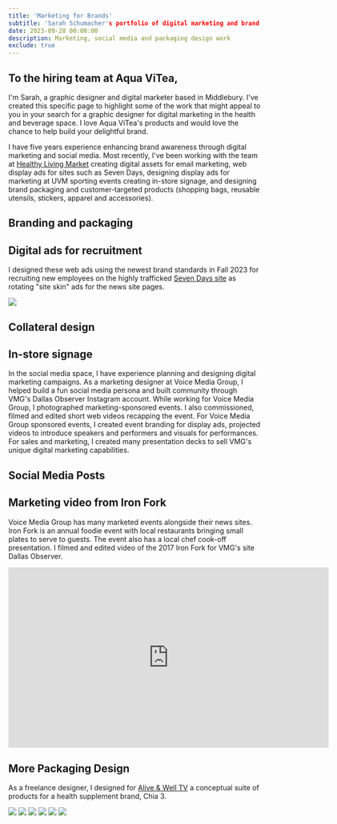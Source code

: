 ```yaml
---
title: 'Marketing for Brands'
subtitle: 'Sarah Schumacher's portfolio of digital marketing and brand design'
date: 2023-09-28 00:00:00
description: Marketing, social media and packaging design work
exclude: true
---
```


## To the hiring team at Aqua ViTea,

I'm Sarah, a graphic designer and digital marketer based in Middlebury. I've created this specific page to highlight some of the work that might appeal to you in your search for a graphic designer for digital marketing in the health and beverage space. I love Aqua ViTea's products and would love the chance to help build your delightful brand.

I have five years experience enhancing brand awareness through digital marketing and social media. Most recently, I've been working with the team at [Healthy Living Market](https://www.healthylivingmarket.com) creating digital assets for email marketing, web display ads for sites such as Seven Days, designing display ads for marketing at UVM sporting events creating in-store signage, and designing brand packaging and customer-targeted products (shopping bags, reusable utensils, stickers, apparel and accessories).

## Branding and packaging


## Digital ads for recruitment
I designed these web ads using the newest brand standards in Fall 2023 for recruiting new employees on the highly trafficked [Seven Days site](https://www.sevendaysvt.com) as rotating "site skin" ads for the news site pages. 

![](/images/blogimages/HealthyLiving/sevendayssiteskin_hl.jpg)


## Collateral design



## In-store signage





In the social media space, I have experience planning and designing digital marketing campaigns. As a marketing designer at Voice Media Group, I helped build a fun social media persona and built community through VMG's Dallas Observer Instagram account. While working for Voice Media Group, I photographed marketing-sponsored events. I also commissioned, filmed and edited short web videos recapping the event. For Voice Media Group sponsored events, I created event branding for display ads, projected videos to introduce speakers and performers and visuals for performances. For sales and marketing, I created many presentation decks to sell VMG's unique digital marketing capabilities.

## Social Media Posts



## Marketing video from Iron Fork 
Voice Media Group has many marketed events alongside their news sites. Iron Fork is an annual foodie event with local restaurants bringing small plates to serve to guests. The event also has a local chef cook-off presentation. I filmed and edited video of the 2017 Iron Fork for VMG's site Dallas Observer.
<iframe src="https://www.youtube.com/watch?v=EcYfEhalVUE" width="640" height="360" frameborder="0" allowfullscreen></iframe>

## More Packaging Design
As a freelance designer, I designed for [Alive & Well TV](https://aliveandwell.tv/) a conceptual suite of products for a health supplement brand, Chia 3.
<div class="gallery" data-columns="3">
	<img src="/images/blogimages/chia/CHIAdrinksnobacks.png">
	<img src="/images/blogimages/chia/ChiaBag_6c_orange.png">
	<img src="/images/blogimages/chia/ChiaBag_chocolate.png">
	<img src="/images/blogimages/chia/ChiaBag_6c_vanillanoback.png">
	<img src="/images/blogimages/chia/ChiaBag_6c_berries.png">
	<img src="/images/blogimages/chia/ChiaThingroup4.png">
</div>

